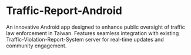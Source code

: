 # Traffic-Report-Android
An innovative Android app designed to enhance public oversight of traffic law enforcement in Taiwan. Features seamless integration with existing Traffic-Violation-Report-System server for real-time updates and community engagement.
